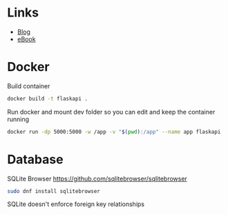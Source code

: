# Links

* [Blog](https://blog.teclado.com/how-to-set-up-visual-studio-code-for-python-development/)
* [eBook](https://rest-apis-flask.teclado.com/docs/course_intro/)

# Docker
Build container
```bash
docker build -t flaskapi .
```
Run docker and mount dev folder so you can edit and keep the container running

```bash
docker run -dp 5000:5000 -w /app -v "$(pwd):/app" --name app flaskapi
```

# Database
SQLite Browser
https://github.com/sqlitebrowser/sqlitebrowser

```bash
sudo dnf install sqlitebrowser
```

SQLite doesn't enforce foreign key relationships
